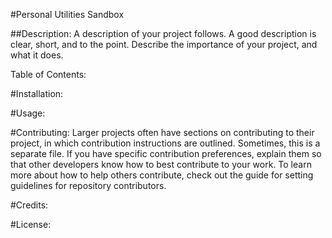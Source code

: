 #Personal Utilities Sandbox

##Description: 
A description of your project follows. A good description is clear, short, and to the point. Describe the importance of your project, and what it does.

Table of Contents: 

#Installation: 

#Usage:

#Contributing:
Larger projects often have sections on contributing to their project, in which contribution instructions are outlined. Sometimes, this is a separate file. If you have specific contribution preferences, explain them so that other developers know how to best contribute to your work. To learn more about how to help others contribute, check out the guide for setting guidelines for repository contributors.

#Credits: 

#License:
